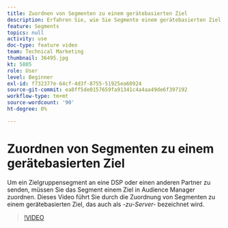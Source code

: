 ```yaml
---
title: Zuordnen von Segmenten zu einem gerätebasierten Ziel
description: Erfahren Sie, wie Sie Segmente einem gerätebasierten Ziel zuordnen, das auch als _server-to-server_-Ziel bezeichnet wird. Um ein Zielgruppensegment an eine DSP oder einen anderen Partner zu senden, müssen Sie das Segment einem Ziel in Audience Manager zuordnen.
feature: Segments
topics: null
activity: use
doc-type: feature video
team: Technical Marketing
thumbnail: 36495.jpg
kt: 5805
role: User
level: Beginner
exl-id: f732377e-64cf-4d3f-8755-51925ea60924
source-git-commit: ea8ff5de0157659fa91341c4a4aa49de6f397192
workflow-type: tm+mt
source-wordcount: '90'
ht-degree: 0%

---
```


# Zuordnen von Segmenten zu einem gerätebasierten Ziel

Um ein Zielgruppensegment an eine DSP oder einen anderen Partner zu senden, müssen Sie das Segment einem Ziel in Audience Manager zuordnen. Dieses Video führt Sie durch die Zuordnung von Segmenten zu einem gerätebasierten Ziel, das auch als _-zu-Server-_ bezeichnet wird.

>[!VIDEO](https://video.tv.adobe.com/v/36495/?quality=12&learn=on)
